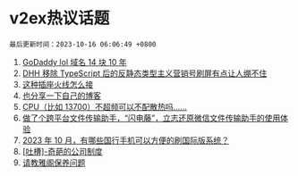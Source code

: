 # v2ex热议话题

`最后更新时间：2023-10-16 06:06:49 +0800`

1. [GoDaddy lol 域名 14 块 10 年](https://www.v2ex.com/t/982215)
1. [DHH 移除 TypeScript 后的反静态类型主义营销号刷屏有点让人绷不住](https://www.v2ex.com/t/982063)
1. [这种插座火线怎么接](https://www.v2ex.com/t/982125)
1. [也分享一下自己的博客](https://www.v2ex.com/t/982101)
1. [CPU（比如 13700）不超频可以不配散热吗……](https://www.v2ex.com/t/982126)
1. [做了个跨平台文件传输助手，“闪电藤”，立志还原微信文件传输助手的使用体验](https://www.v2ex.com/t/982141)
1. [2023 年 10 月，有哪些国行手机可以方便的刷国际版系统？](https://www.v2ex.com/t/982201)
1. [[吐槽]-奇葩的公司制度](https://www.v2ex.com/t/982067)
1. [请教雅阁保养问题](https://www.v2ex.com/t/982135)

